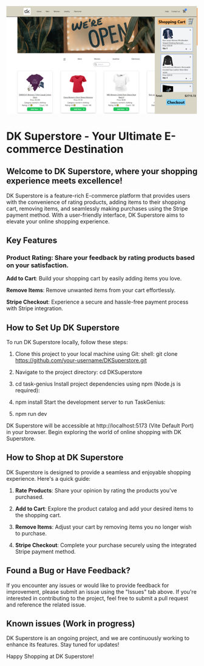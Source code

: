 ![E-commerce Logo Showcased](https://github.com/iamchrismolina/E-commerce/blob/main/public/images/ecommerce.png "DKSuperStore")

# DK Superstore - Your Ultimate E-commerce Destination

## Welcome to DK Superstore, where your shopping experience meets excellence!
DK Superstore is a feature-rich E-commerce platform that provides users with the convenience of rating products, adding items to their shopping cart, removing items, and seamlessly making purchases using the Stripe payment method. With a user-friendly interface, DK Superstore aims to elevate your online shopping experience.

## Key Features

### Product Rating: Share your feedback by rating products based on your satisfaction.

 **Add to Cart**: Build your shopping cart by easily adding items you love.

**Remove Items**: Remove unwanted items from your cart effortlessly.

**Stripe Checkout**: Experience a secure and hassle-free payment process with Stripe integration.

## How to Set Up DK Superstore

To run DK Superstore locally, follow these steps:

1. Clone this project to your local machine using Git:
   shell: git clone https://github.com/your-username/DKSuperstore.git

2. Navigate to the project directory:
   cd DKSuperstore

2. cd task-genius
   Install project dependencies using npm (Node.js is required):

3. npm install
   Start the development server to run TaskGenius:

4. npm run dev

DK Superstore will be accessible at http://localhost:5173 (Vite Default Port) in your browser. Begin exploring the world of online shopping with DK Superstore.

## How to Shop at DK Superstore

DK Superstore is designed to provide a seamless and enjoyable shopping experience. Here's a quick guide:

1. **Rate Products**: Share your opinion by rating the products you've purchased.

2. **Add to Cart**: Explore the product catalog and add your desired items to the shopping cart.

3. **Remove Items**: Adjust your cart by removing items you no longer wish to purchase.

4. **Stripe Checkout**: Complete your purchase securely using the integrated Stripe payment method.

## Found a Bug or Have Feedback?

If you encounter any issues or would like to provide feedback for improvement, please submit an issue using the "Issues" tab above. If you're interested in contributing to the project, feel free to submit a pull request and reference the related issue.

## Known issues (Work in progress)
DK Superstore is an ongoing project, and we are continuously working to enhance its features. Stay tuned for updates!

Happy Shopping at DK Superstore! 
